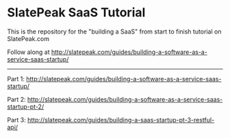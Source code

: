 SlatePeak SaaS Tutorial
======

This is the repository for the "building a SaaS" from start to finish tutorial on SlatePeak.com

Follow along at http://slatepeak.com/guides/building-a-software-as-a-service-saas-startup/

---

Part 1: http://slatepeak.com/guides/building-a-software-as-a-service-saas-startup/

Part 2: http://slatepeak.com/guides/building-a-software-as-a-service-saas-startup-pt-2/

Part 3: http://slatepeak.com/guides/building-a-saas-startup-pt-3-restful-api/
